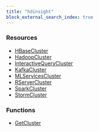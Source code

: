 ```yaml
---
title: "hdinsight"
block_external_search_index: true
---
```


<!-- WARNING: this file was generated by Pulumi Docs Generator. -->
<!-- Do not edit by hand unless you're certain you know what you are doing! -->

<h3>Resources</h3>
<ul class="api">
    <li><a href="hbasecluster"><span class="symbol resource"></span>HBaseCluster</a></li>
    <li><a href="hadoopcluster"><span class="symbol resource"></span>HadoopCluster</a></li>
    <li><a href="interactivequerycluster"><span class="symbol resource"></span>InteractiveQueryCluster</a></li>
    <li><a href="kafkacluster"><span class="symbol resource"></span>KafkaCluster</a></li>
    <li><a href="mlservicescluster"><span class="symbol resource"></span>MLServicesCluster</a></li>
    <li><a href="rservercluster"><span class="symbol resource"></span>RServerCluster</a></li>
    <li><a href="sparkcluster"><span class="symbol resource"></span>SparkCluster</a></li>
    <li><a href="stormcluster"><span class="symbol resource"></span>StormCluster</a></li>
</ul>

<h3>Functions</h3>
<ul class="api">
    <li><a href="getcluster"><span class="symbol datasource"></span>GetCluster</a></li>
</ul>

